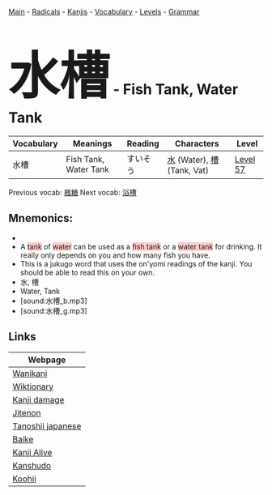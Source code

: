 <style> bigfont {font-size: 100px}</style>
[Main](../README.md) -
[Radicals](../radicals.md) -
[Kanjis](../kanjis.md) -
[Vocabulary](../vocabulary.md) -
[Levels](../levels.md) -
[Grammar](../grammar.md)
# <bigfont> 水槽</bigfont> - Fish Tank, Water Tank 

| Vocabulary | Meanings | Reading | Characters | Level |
| --- | --- | --- | --- | --- |
| 水槽 | Fish Tank, Water Tank | すいそう |  [水](../kanjis/水.md) (Water), [槽](../kanjis/槽.md) (Tank, Vat) | [Level 57](../levels/wk_level57.md) |

Previous vocab: [楓糖](楓糖.md) Next vocab: [浴槽](浴槽.md) 

## Mnemonics:

* 
* A <span style="background-color:#ffcccb"> tank</span> of <span style="background-color:#ffcccb"> water</span> can be used as a <span style="background-color:#ffcccb"> fish tank</span> or a <span style="background-color:#ffcccb"> water tank</span> for drinking. It really only depends on you and how many fish you have.
* This is a jukugo word that uses the on'yomi readings of the kanji. You should be able to read this on your own.
* 水, 槽
* Water, Tank
* [sound:水槽_b.mp3]
* [sound:水槽_g.mp3]


## Links 

| Webpage |
| --- |
| [Wanikani          ](https://www.wanikani.com/kanji/水槽) |
| [Wiktionary        ](https://en.wiktionary.org/wiki/水槽) |
| [Kanji damage      ](http://www.kanjidamage.com/kanji/search?utf8=✓&q=水槽) |
| [Jitenon           ](https://jitenon.com/kanji/水槽) |
| [Tanoshii japanese ](https://www.tanoshiijapanese.com/dictionary/kanji.cfm?k=水槽) |
| [Baike             ](https://baike.baidu.com/item/水槽) |
| [Kanji Alive       ](https://app.kanjialive.com/水槽) |
| [Kanshudo          ](https://www.kanshudo.com/searchmn?q=水槽) |
| [Koohii            ](https://kanji.koohii.com/study/kanji/水槽) |
